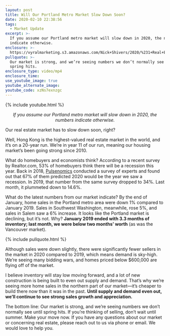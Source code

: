 ```yaml
---
layout: post
title: Will Our Portland Metro Market Slow Down Soon?
date: 2020-02-10 22:38:56
tags:
  - Market Update
excerpt: >-
  If you assume our Portland metro market will slow down in 2020, the numbers
  indicate otherwise.
enclosure: >-
  https://vyralmarketing.s3.amazonaws.com/Nick+Shivers/2020/%231+Real+Estate+Team+in+the+Portland+Metro+_+SW+Washington+Will+the+Market+Slow+Down_.mp4
pullquote: >-
  Our market is strong, and we’re seeing numbers we don’t normally see until
  spring hits.
enclosure_type: video/mp4
enclosure_time:
use_youtube_image: true
youtube_alternate_image:
youtube_code: xzNs7exnzgc
---
```


{% include youtube.html %}

<p style="text-align: center;"><em>If you assume our Portland metro market will slow down in 2020, the numbers indicate otherwise.</em></p>

Our real estate market has to slow down soon, right?

Well, Hong Kong is the highest-valued real estate market in the world, and it’s on a 20-year run. We’re in year 11 of our run, meaning our housing market’s been going strong since 2010.&nbsp;

What do homebuyers and economists think? According to a recent survey by Realtor.com, 53% of homebuyers think there will be a recession this year. Back in 2018, [Pulsenomics](https://pulsenomics.com/) conducted a survey of experts and found out that 67% of them predicted 2020 would be the year we saw a recession. In 2019, that number from the same survey dropped to 34%. Last month, it plummeted down to 14.6%.&nbsp;

What do the latest numbers from our market indicate? By the end of January, home sales in the Portland metro area were down 1% compared to January 2019. Sales in Southwest Washington, meanwhile, rose 5%, and sales in Salem saw a 6% increase. It looks like the Portland market is declining, but it’s not. Why? **January 2019 ended with 3.3 months of inventory; last month, we were below two months’ worth** (as was the Vancouver market).

{% include pullquote.html %}

Although sales were down slightly, there were significantly fewer sellers in the market in 2020 compared to 2019, which means demand is sky-high. We’re seeing many bidding wars, and homes priced below $600,000 are flying off of the market.&nbsp;

I believe inventory will stay low moving forward, and a lot of new construction is being built to even out supply and demand. That’s why we’re seeing more home sales in the northern part of our market—it’s cheaper to build there now than it was in the past. **Until supply and demand even out, we’ll continue to see strong sales growth and appreciation.&nbsp;**

The bottom line: Our market is strong, and we’re seeing numbers we don’t normally see until spring hits. If you’re thinking of selling, don’t wait until summer. Make your move now. If you have any questions about our market or concerning real estate, please reach out to us via phone or email. We would love to help you.